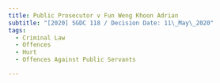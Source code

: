 ```yaml
---
title: Public Prosecutor v Fun Weng Khoon Adrian
subtitle: "[2020] SGDC 118 / Decision Date: 11\_May\_2020"
tags:
  - Criminal Law
  - Offences
  - Hurt
  - Offences Against Public Servants

---
```

